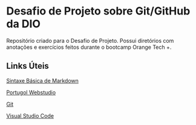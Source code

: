 # Desafio de Projeto sobre Git/GitHub da DIO
Repositório criado para o Desafio de Projeto. Possui diretórios com anotações e exercícios feitos durante o bootcamp Orange Tech +.

## Links Úteis
[Sintaxe Básica de Markdown](https://www.markdownguide.org/basic-syntax/)

[Portugol Webstudio](https://dgadelha.github.io/Portugol-Webstudio/)

[Git](https://git-scm.com/)

[Visual Studio Code](https://code.visualstudio.com/)

